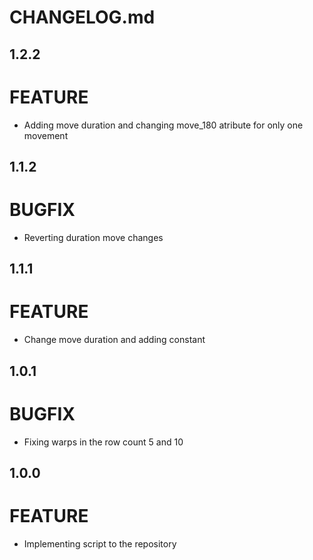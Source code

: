# CHANGELOG.md

## 1.2.2

# FEATURE
- Adding move duration and changing move_180 atribute for only one movement  
## 1.1.2

# BUGFIX
- Reverting duration move changes
## 1.1.1

# FEATURE
- Change move duration and adding constant 
## 1.0.1

# BUGFIX
- Fixing warps in the row count 5 and 10

## 1.0.0

# FEATURE
- Implementing script to the repository
